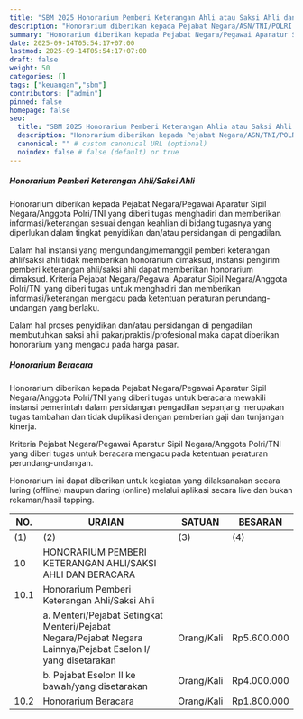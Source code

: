 ```yaml
---
title: "SBM 2025 Honorarium Pemberi Keterangan Ahli atau Saksi Ahli dan Beracara"
description: "Honorarium diberikan kepada Pejabat Negara/ASN/TNI/POLRI yang diberi tugas sebagai saksi, ahli, dan beracara"
summary: "Honorarium diberikan kepada Pejabat Negara/Pegawai Aparatur Sipil Negara/Anggota Polri/TNI yang diberi tugas menghadiri dan memberikan informasi/keterangan sesuai dengan keahlian di bidang tugasnya yang diperlukan dalam tingkat penyidikan dan/atau persidangan di pengadilan serta beracara mewakili instansi pemerintah dalam persidangan pengadilan"
date: 2025-09-14T05:54:17+07:00
lastmod: 2025-09-14T05:54:17+07:00
draft: false
weight: 50
categories: []
tags: ["keuangan","sbm"]
contributors: ["admin"]
pinned: false
homepage: false
seo:
  title: "SBM 2025 Honorarium Pemberi Keterangan Ahlia atau Saksi Ahli dan Beracara" # custom title (optional)
  description: "Honorarium diberikan kepada Pejabat Negara/ASN/TNI/POLRI yang diberi tugas sebagai saksi, ahli, dan beracara" # custom description (recommended)
  canonical: "" # custom canonical URL (optional)
  noindex: false # false (default) or true
---
```


##### Honorarium Pemberi Keterangan Ahli/Saksi Ahli

Honorarium diberikan kepada Pejabat Negara/Pegawai Aparatur Sipil Negara/Anggota Polri/TNI yang diberi tugas menghadiri dan memberikan informasi/keterangan sesuai dengan keahlian di bidang tugasnya yang diperlukan dalam tingkat penyidikan dan/atau persidangan di pengadilan.

Dalam hal instansi yang mengundang/memanggil pemberi keterangan ahli/saksi ahli tidak memberikan honorarium dimaksud, instansi pengirim pemberi keterangan ahli/saksi ahli dapat memberikan honorarium dimaksud.
Kriteria Pejabat Negara/Pegawai Aparatur Sipil Negara/Anggota Polri/TNI yang diberi tugas untuk menghadiri dan memberikan informasi/keterangan mengacu pada ketentuan peraturan perundang-undangan yang berlaku.

Dalam hal proses penyidikan dan/atau persidangan di pengadilan membutuhkan saksi ahli pakar/praktisi/profesional maka dapat diberikan honorarium yang mengacu pada harga pasar.

##### Honorarium Beracara

Honorarium diberikan kepada Pejabat Negara/Pegawai Aparatur Sipil Negara/Anggota Polri/TNI yang diberi tugas untuk beracara mewakili instansi pemerintah dalam persidangan pengadilan sepanjang merupakan tugas tambahan dan tidak duplikasi dengan pemberian gaji dan tunjangan kinerja.

Kriteria Pejabat Negara/Pegawai Aparatur Sipil Negara/Anggota Polri/TNI yang diberi tugas untuk beracara mengacu pada ketentuan peraturan perundang-undangan.

Honorarium ini dapat diberikan untuk kegiatan yang dilaksanakan secara luring (offline) maupun daring (online) melalui aplikasi secara live dan bukan rekaman/hasil tapping.

| NO.  | URAIAN                                                                                                                                              | SATUAN                  | BESARAN     |
| ---- | --------------------------------------------------------------------------------------------------------------------------------------------------- | ----------------------- | ----------- |
| (1)  | (2)                                                                                                                                                 | (3)                     | (4)         |
| 10   | HONORARIUM PEMBERI KETERANGAN AHLI/SAKSI AHLI DAN BERACARA                                                                                          |                         |             |
| 10.1 | Honorarium Pemberi Keterangan Ahli/Saksi Ahli                                                                                                       |                         |             |
|      | a. Menteri/Pejabat Setingkat Menteri/Pejabat Negara/Pejabat Negara Lainnya/Pejabat Eselon I/ yang disetarakan                                       | Orang/Kali              | Rp5.600.000 |
|      | b. Pejabat Eselon II ke bawah/yang disetarakan                                                                                                      | Orang/Kali              | Rp4.000.000 |
| 10.2 | Honorarium Beracara                                                                                                                                 | Orang/Kali              | Rp1.800.000 |
